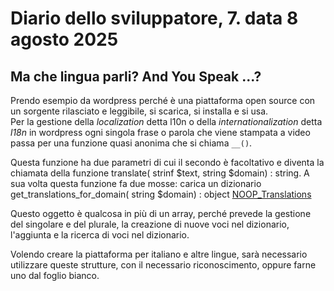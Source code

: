 # Diario dello sviluppatore, 7. data 8 agosto 2025

## Ma che lingua parli? And You Speak ...?

Prendo esempio da wordpress perché è una piattaforma open source con un sorgente
rilasciato e leggibile, si scarica, si installa e si usa.  
Per la gestione della _localization_ detta l10n o della _internationalization_
detta _l18n_ in wordpress ogni singola frase o parola che viene stampata
a video passa per una funzione quasi anonima che si chiama <code>__()</code>.

Questa funzione ha due parametri di cui il secondo è facoltativo e diventa
la chiamata della funzione </code>translate( strinf $text, string $domain) : string</code>.
A sua volta questa funzione fa due mosse: carica un dizionario
get_translations_for_domain( string $domain) : object [NOOP_Translations](https://developer.wordpress.org/reference/classes/noop_translations/)  

Questo oggetto è qualcosa in più di un array, perché prevede la gestione 
del singolare e del plurale, la creazione di nuove voci nel dizionario,
l'aggiunta e la ricerca di voci nel dizionario. 

Volendo creare la piattaforma per italiano e altre lingue, sarà necessario
utilizzare queste strutture, con il necessario riconoscimento, oppure farne uno dal
foglio bianco. 
